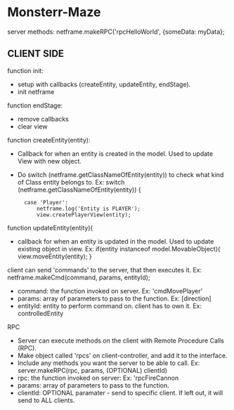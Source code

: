 # Monsterr-Maze

server methods:
netframe.makeRPC('rpcHelloWorld', {someData: myData};

CLIENT SIDE
-----------------------------------------------------------
function init:
- setup with callbacks (createEntity, updateEntity, endStage).
- init netframe

function endStage:
- remove callbacks
- clear view

function createEntity(entity):
- Callback for when an entity is created in the model. Used to update View with new object.
- Do switch (netframe.getClassNameOfEntity(entity)) to check what kind of Class entity belongs to.
Ex:
switch (netframe.getClassNameOfEntity(entity)) {

        case 'Player':
            netframe.log('Entity is PLAYER');
            view.createPlayerView(entity);
            
function updateEntity(entity){
- callback for when an entity is updated in the model. Used to update existing object in view.
Ex:
if(entity instanceof model.MovableObject){
        view.moveEntity(entity);
    }

client can send 'commands' to the server, that then executes it.
Ex:
netframe.makeCmd(command, params, entityId);
- command: the function invoked on server. Ex: 'cmdMovePlayer'
- params: array of parameters to pass to the function. Ex: [direction]
- entityId: entity to perform command on. client has to own it. Ex: controlledEntity

RPC
- Server can execute methods on the client with Remote Procedure Calls (RPC).
- Make object called 'rpcs' on client-controller, and add it to the interface. 
- Include any methods you want the server to be able to call.
Ex:
server.makeRPC(rpc, params, (OPTIONAL) clientId)
- rpc: the function invoked on server: Ex: 'rpcFireCannon
- params: array of parameters to pass to the function.
- clientId: OPTIONAL paramater - send to specific client. If left out, it will send to ALL clients.

